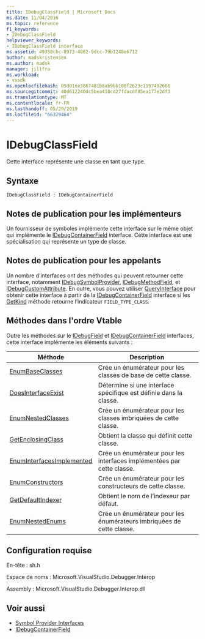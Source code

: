 ```yaml
---
title: IDebugClassField | Microsoft Docs
ms.date: 11/04/2016
ms.topic: reference
f1_keywords:
- IDebugClassField
helpviewer_keywords:
- IDebugClassField interface
ms.assetid: 49358cbc-8973-4862-9dcc-79b1248e6712
author: madskristensen
ms.author: madsk
manager: jillfra
ms.workload:
- vssdk
ms.openlocfilehash: 05d01ee3867481b8ab9bb100f2623c1197492666
ms.sourcegitcommit: 40d612240dc5bea418cd27fdacdf85ea177e2df3
ms.translationtype: MT
ms.contentlocale: fr-FR
ms.lasthandoff: 05/29/2019
ms.locfileid: "66329464"
---
```

# <a name="idebugclassfield"></a>IDebugClassField
Cette interface représente une classe en tant que type.

## <a name="syntax"></a>Syntaxe

```
IDebugClassField : IDebugContainerField
```

## <a name="notes-for-implementers"></a>Notes de publication pour les implémenteurs
 Un fournisseur de symboles implémente cette interface sur le même objet qui implémente le [IDebugContainerField](../../../extensibility/debugger/reference/idebugcontainerfield.md) interface. Cette interface est une spécialisation qui représente un type de classe.

## <a name="notes-for-callers"></a>Notes de publication pour les appelants
 Un nombre d’interfaces ont des méthodes qui peuvent retourner cette interface, notamment [IDebugSymbolProvider](../../../extensibility/debugger/reference/idebugsymbolprovider.md), [IDebugMethodField](../../../extensibility/debugger/reference/idebugmethodfield.md), et [IDebugCustomAttribute](../../../extensibility/debugger/reference/idebugcustomattribute.md). En outre, vous pouvez utiliser [QueryInterface](/cpp/atl/queryinterface) pour obtenir cette interface à partir de la [IDebugContainerField](../../../extensibility/debugger/reference/idebugcontainerfield.md) interface si les [GetKind](../../../extensibility/debugger/reference/idebugfield-getkind.md) méthode retourne l’indicateur `FIELD_TYPE_CLASS`.

## <a name="methods-in-vtable-order"></a>Méthodes dans l'ordre Vtable
 Outre les méthodes sur le [IDebugField](../../../extensibility/debugger/reference/idebugfield.md) et [IDebugContainerField](../../../extensibility/debugger/reference/idebugcontainerfield.md) interfaces, cette interface implémente les éléments suivants :

|Méthode|Description|
|------------|-----------------|
|[EnumBaseClasses](../../../extensibility/debugger/reference/idebugclassfield-enumbaseclasses.md)|Crée un énumérateur pour les classes de base de cette classe.|
|[DoesInterfaceExist](../../../extensibility/debugger/reference/idebugclassfield-doesinterfaceexist.md)|Détermine si une interface spécifique est définie dans la classe.|
|[EnumNestedClasses](../../../extensibility/debugger/reference/idebugclassfield-enumnestedclasses.md)|Crée un énumérateur pour les classes imbriquées de cette classe.|
|[GetEnclosingClass](../../../extensibility/debugger/reference/idebugclassfield-getenclosingclass.md)|Obtient la classe qui définit cette classe.|
|[EnumInterfacesImplemented](../../../extensibility/debugger/reference/idebugclassfield-enuminterfacesimplemented.md)|Crée un énumérateur pour les interfaces implémentées par cette classe.|
|[EnumConstructors](../../../extensibility/debugger/reference/idebugclassfield-enumconstructors.md)|Crée un énumérateur pour les constructeurs de cette classe.|
|[GetDefaultIndexer](../../../extensibility/debugger/reference/idebugclassfield-getdefaultindexer.md)|Obtient le nom de l’indexeur par défaut.|
|[EnumNestedEnums](../../../extensibility/debugger/reference/idebugclassfield-enumnestedenums.md)|Crée un énumérateur pour les énumérateurs imbriquées de cette classe.|

## <a name="requirements"></a>Configuration requise
 En-tête : sh.h

 Espace de noms : Microsoft.VisualStudio.Debugger.Interop

 Assembly : Microsoft.VisualStudio.Debugger.Interop.dll

## <a name="see-also"></a>Voir aussi
- [Symbol Provider Interfaces](../../../extensibility/debugger/reference/symbol-provider-interfaces.md)
- [IDebugContainerField](../../../extensibility/debugger/reference/idebugcontainerfield.md)